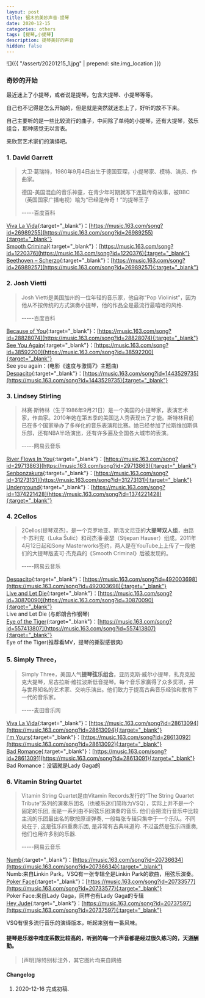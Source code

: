```yaml
---
layout: post
title: 锯木的美妙声音-提琴
date: 2020-12-15
categories: others
tags: [提琴,小提琴]
description: 提琴美好的声音
hidden: false
---
```


![]({{ "/assert/20201215_1.jpg" | prepend: site.img_location }})

### 奇妙的开始

最近迷上了小提琴，或者说是提琴，包含大提琴、小提琴等等。

自己也不记得是怎么开始的，但是就是突然就迷恋上了，好听的放不下来。

自己主要听的是一些比较流行的曲子，中间除了单纯的小提琴，还有大提琴，弦乐组合，那种感觉无以言表。

来欣赏艺术家们的演绎吧。

### 1. David Garrett

> 大卫·葛瑞特，1980年9月4日出生于德国亚琛，小提琴家、模特、演员、作曲家。
>
> 德国-美国混血的音乐神童，在青少年时期就写下连篇传奇故事，被BBC（英国国家广播电视）喻为“已经是传奇！”的提琴王子
>
> -----百度百科

[Viva La Vida](https://music.163.com/song?id=26989255){:target="_blank"}：[https://music.163.com/song?id=26989255](https://music.163.com/song?id=26989255){:target="_blank"}  
[Smooth Criminal](https://music.163.com/song?id=1220376){:target="_blank"}：[https://music.163.com/song?id=1220376](https://music.163.com/song?id=1220376){:target="_blank"}  
[Beethoven – Scherzo](https://music.163.com/song?id=26989257){:target="_blank"}：[https://music.163.com/song?id=26989257](https://music.163.com/song?id=26989257){:target="_blank"}

### 2. Josh Vietti

> Josh Vietti是美国加州的一位年轻的音乐家，他自称“Pop Violinist”，因为他从不按传统的方式演奏小提琴，他的作品全是最流行最嘻哈的风格.
>
> -----百度百科

[Because of You](https://music.163.com/song?id=28828074){:target="_blank"}：[https://music.163.com/song?id=28828074](https://music.163.com/song?id=28828074){:target="_blank"}  
[See You Again](https://music.163.com/song?id=38592200){:target="_blank"}：[https://music.163.com/song?id=38592200](https://music.163.com/song?id=38592200){:target="_blank"}  
See you again：(电影《速度与激情7》主题曲)  
[Despacito](https://music.163.com/song?id=1443529735){:target="_blank"}：[https://music.163.com/song?id=1443529735](https://music.163.com/song?id=1443529735){:target="_blank"}  

### 3. Lindsey Stirling

> 林赛·斯特林（生于1986年9月21日）是一个美国的小提琴家，表演艺术家，作曲家。2010年她在第五季的美国达人秀表现出了才能。斯特林目前已在多个国家举办了多样化的音乐表演和比赛。她已经参加了拉斯维加斯俱乐部，还有NBA半场演出，还有许多遍及全国各大城市的表演。
>
> -----网易云音乐

[River Flows In You](https://music.163.com/song?id=29713863){:target="_blank"}：[https://music.163.com/song?id=29713863](https://music.163.com/song?id=29713863){:target="_blank"}  
[Senbonzakura](https://music.163.com/song?id=31273131){:target="_blank"}：[https://music.163.com/song?id=31273131](https://music.163.com/song?id=31273131){:target="_blank"}  
[Underground](https://music.163.com/song?id=1374221428){:target="_blank"}：[https://music.163.com/song?id=1374221428](https://music.163.com/song?id=1374221428){:target="_blank"}  

### 4. 2Cellos


> 2Cellos(提琴双杰)，是一个克罗地亚、斯洛文尼亚的**大提琴双人组**，由路卡·苏利克（Luka Šulić）和司杰潘·豪瑟（Stjepan Hauser）组成。2011年4月12日起和Sony Masterworks签约，两人是在YouTube上上传了一段他们的大提琴版麦可·杰克森的《Smooth Criminal》后被发现的。
>
> -----网易云音乐

[Despacito](https://music.163.com/song?id=492003698){:target="_blank"}：[https://music.163.com/song?id=492003698](https://music.163.com/song?id=492003698){:target="_blank"}  
[Live and Let Die](https://music.163.com/song?id=30870090){:target="_blank"}：[https://music.163.com/song?id=30870090](https://music.163.com/song?id=30870090){:target="_blank"}  
Live and Let Die (与郎朗合作钢琴)  
[Eye of the Tiger](https://music.163.com/song?id=557413807){:target="_blank"}：[https://music.163.com/song?id=557413807](https://music.163.com/song?id=557413807){:target="_blank"}  
Eye of the Tiger(推荐看MV，提琴的撕裂感很爽)

### 5. Simply Three，


> Simply Three，美国人气**提琴弦乐组合**。亚历克斯·威尔小提琴，扎克克拉克大提琴，尼古拉斯·维拉波斯低音提琴。每个音乐家赢得了众多奖项，并与世界知名的艺术家、交响乐演出。他们致力于提高古典音乐经验和教育下一代的音乐家。
>
> -----麦田音乐网

[Viva La Vida](https://music.163.com/song?id=28613094){:target="_blank"}：[https://music.163.com/song?id=28613094](https://music.163.com/song?id=28613094){:target="_blank"}  
[I'm Yours](https://music.163.com/song?id=28613092){:target="_blank"}：[https://music.163.com/song?id=28613092](https://music.163.com/song?id=28613092){:target="_blank"}  
[Bad Romance](https://music.163.com/song?id=28613091){:target="_blank"}：[https://music.163.com/song?id=28613091](https://music.163.com/song?id=28613091){:target="_blank"}  
Bad Romance：没错就是Lady Gaga的  

### 6. Vitamin String Quartet

> Vitamin String Quartet是由Vitamin Records发行的“The String Quartet Tribute”系列的演奏乐团名（也被乐迷们简称为VSQ），实际上并不是一个固定的乐团, 而是一系列由不同弦乐团演奏的音乐. 他们会把流行音乐中比较主流的乐团最出名的歌按原谱弹奏, 一般每张专辑只集中于一个乐队。不同处在于, 这是弦乐四重奏乐团, 是非常有古典味道的. 不过虽然是弦乐四重奏, 他们也用许多别的乐器.
>
> -----网易云音乐

[Numb](https://music.163.com/song?id=20736634){:target="_blank"}：[https://music.163.com/song?id=20736634](https://music.163.com/song?id=20736634){:target="_blank"}  
Numb:来自Linkin Park，VSQ有一张专辑全是Linkin Park的歌曲，用弦乐演奏。  
[Poker Face](https://music.163.com/song?id=20733577){:target="_blank"}：[https://music.163.com/song?id=20733577](https://music.163.com/song?id=20733577){:target="_blank"}  
Poker Face:来自Lady Gaga，同样也有Lady Gaga的专辑  
[Hey Jude](https://music.163.com/song?id=20737597){:target="_blank"}：[https://music.163.com/song?id=20737597](https://music.163.com/song?id=20737597){:target="_blank"}  

VSQ有很多流行音乐的演绎版本，听起来别有一番风味。  

#### 提琴是乐器中难度系数比较高的，听到的每一个声音都是经过很久练习的，天道酬勤。

> [声明]除特别标注外，其它图片均来自网络

#### Changelog
1. 2020-12-16  完成初稿.
